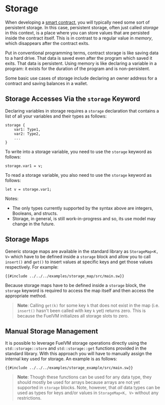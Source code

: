 # Storage

When developing a [smart contract](../sway-program-types/smart_contracts.md), you will typically need some sort of persistent storage. In this case, persistent storage, often just called _storage_ in this context, is a place where you can store values that are persisted inside the contract itself. This is in contrast to a regular value in _memory_, which disappears after the contract exits.

Put in conventional programming terms, contract storage is like saving data to a hard drive. That data is saved even after the program which saved it exits. That data is persistent. Using memory is like declaring a variable in a program: it exists for the duration of the program and is non-persistent.

Some basic use cases of storage include declaring an owner address for a contract and saving balances in a wallet.

## Storage Accesses Via the `storage` Keyword

Declaring variables in storage requires a `storage` declaration that contains a list of all your variables and their types as follows:

```sway
storage {
    var1: Type1,
    var2: Type2,
    ...
}
```

To write into a storage variable, you need to use the `storage` keyword as follows:

```sway
storage.var1 = v;
```

To read a storage variable, you also need to use the `storage` keyword as follows:

```sway
let v = storage.var1;
```

Notes:

* The only types currently supported by the syntax above are integers, Booleans, and structs.
* Storage, in general, is still work-in-progress and so, its use model may change in the future.

## Storage Maps

Generic storage maps are available in the standard library as `StorageMap<K, V>` which have to be defined inside a `storage` block and allow you to call `insert()` and `get()` to insert values at specific keys and get those values respectively. For example:

```sway
{{#include ../../../examples/storage_map/src/main.sw}}
```

Because storage maps have to be defined inside a `storage` block, the `storage` keyword is required to access the map itself and then access the appropriate method.

> **Note**: Calling `get(k)` for some key `k` that does not exist in the map (i.e. `insert()` hasn't been called with key `k` yet) returns zero. This is because the FuelVM initializes all storage slots to zero.

## Manual Storage Management

It is possible to leverage FuelVM storage operations directly using the `std::storage::store` and `std::storage::get` functions provided in the standard library. With this approach you will have to manually assign the internal key used for storage. An example is as follows:

```sway
{{#include ../../../examples/storage_example/src/main.sw}}
```

> **Note**: Though these functions can be used for any data type, they should mostly be used for arrays because arrays are not yet supported in `storage` blocks. Note, however, that _all_ data types can be used as types for keys and/or values in `StorageMap<K, V>` without any restrictions.
